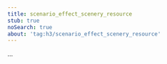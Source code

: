 ```yaml
---
title: scenario_effect_scenery_resource
stub: true
noSearch: true
about: 'tag:h3/scenario_effect_scenery_resource'
---
```

  ...
  